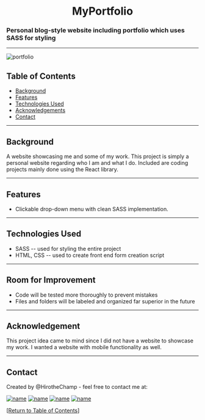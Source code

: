 <h1 align="center">MyPortfolio</h1>


<h3>Personal blog-style website including portfolio which uses SASS for styling </h3>

<hr></hr>



![portfolio](https://user-images.githubusercontent.com/93508000/163530055-281155f1-34a7-4b36-a19d-b9d55ab9a81d.png)


## Table of Contents
* [Background](#background)
* [Features](#features)
* [Technologies Used](#technologies-used)
* [Acknowledgements](#acknowledgements)
* [Contact](#contact)

<hr></hr>

## Background
A website showcasing me and some of my work. This project is simply a personal website regarding who I am and what I do. Included are coding projects mainly done using the React library.  



<hr></hr>

## Features
* Clickable drop-down menu with clean SASS implementation.


<hr></hr>

## Technologies Used

* SASS -- used for styling the entire project
* HTML, CSS -- used to create front end form creation script



<hr></hr>










## Room for Improvement

* Code will be tested more thoroughly to prevent mistakes
* Files and folders will be labeled and organized far superior in the future



<hr></hr>

## Acknowledgement

This project idea came to mind since I did not have a website to showcase my work. I wanted a website with mobile functionality as well.

<hr></hr>

## Contact

Created by @HirotheChamp - feel free to contact me at:

[![name](	https://img.shields.io/badge/LinkedIn-0077B5?style=for-the-badge&logo=linkedin&logoColor=white)](https://www.linkedin.com/in/kyle-hiroshi-young/)
[![name](	https://img.shields.io/badge/Facebook-1877F2?style=for-the-badge&logo=facebook&logoColor=white)](https://www.facebook.com/KyleYoungins)
[![name](	https://img.shields.io/badge/Instagram-E4405F?style=for-the-badge&logo=instagram&logoColor=white)](https://www.instagram.com/hirothechamp/)
[![name](https://img.shields.io/badge/Gmail-D14836?style=for-the-badge&logo=gmail&logoColor=white)](mailto:kyleyoungins94@gmail.com)

[[Return to Table of Contents](#Table-of-Contents)]
